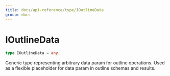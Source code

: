 ```yaml
---
title: docs/api-reference/type/IOutlineData
group: docs
---
```


# IOutlineData

```ts
type IOutlineData = any;
```

Generic type representing arbitrary data param for outline operations.
Used as a flexible placeholder for data param in outline schemas and results.
